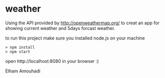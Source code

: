 # weather
Using the API provided by http://openweathermap.org/ to creat an app for showing current weather and 5days forcast weather.

to run this project make sure you installed node.js on your machine 
```
> npm install
> npm start
```
open http://localhost:8080 in your browser :) 

Elham Amouhadi
